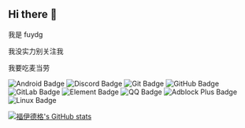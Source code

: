 ## Hi there 👋

我是 fuydg

我没实力别关注我


我要吃麦当劳

![Android Badge](https://img.shields.io/badge/Android-34A853?logo=android&logoColor=fff&style=for-the-badge)
![Discord Badge](https://img.shields.io/badge/Discord-5865F2?logo=discord&logoColor=fff&style=for-the-badge)
![Git Badge](https://img.shields.io/badge/Git-F05032?logo=git&logoColor=fff&style=for-the-badge)
![GitHub Badge](https://img.shields.io/badge/GitHub-181717?logo=github&logoColor=fff&style=for-the-badge)
![GitLab Badge](https://img.shields.io/badge/GitLab-FC6D26?logo=gitlab&logoColor=fff&style=for-the-badge)
![Element Badge](https://img.shields.io/badge/Element-0DBD8B?logo=element&logoColor=fff&style=for-the-badge)
![QQ Badge](https://img.shields.io/badge/QQ-1EBAFC?logo=qq&logoColor=fff&style=for-the-badge)
![Adblock Plus Badge](https://img.shields.io/badge/Adblock%20Plus-C70D2C?logo=adblockplus&logoColor=fff&style=for-the-badge)
![Linux Badge](https://img.shields.io/badge/Linux-FCC624?logo=linux&logoColor=000&style=for-the-badge)

[![福伊德格's GitHub stats](https://github-readme-stats.vercel.app/api?username=fuydg)](https://github.com/anuraghazra/github-readme-stats)